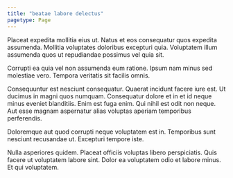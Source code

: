 ```yaml
---
title: "beatae labore delectus"
pagetype: Page
---
```

Placeat expedita mollitia eius ut. Natus et eos consequatur quos expedita assumenda. Mollitia voluptates doloribus excepturi quia. Voluptatem illum assumenda quos ut repudiandae possimus vel quia sit.

Corrupti ea quia vel non assumenda eum ratione. Ipsum nam minus sed molestiae vero. Tempora veritatis sit facilis omnis.

Consequuntur est nesciunt consequatur. Quaerat incidunt facere iure est. Ut ducimus in magni quos numquam. Consequatur dolore et in et id neque minus eveniet blanditiis.
Enim est fuga enim. Qui nihil est odit non neque. Aut esse magnam aspernatur alias voluptas aperiam temporibus perferendis.

Doloremque aut quod corrupti neque voluptatem est in. Temporibus sunt nesciunt recusandae ut. Excepturi tempore iste.

Nulla asperiores quidem. Placeat officiis voluptas libero perspiciatis. Quis facere ut voluptatem labore sint. Dolor ea voluptatem odio et labore minus. Et qui voluptatem.

